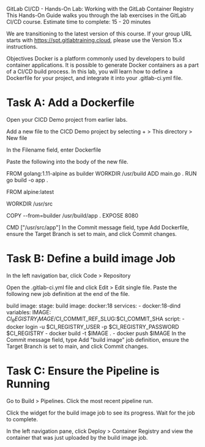 GitLab CI/CD - Hands-On Lab: Working with the GitLab Container Registry
This Hands-On Guide walks you through the lab exercises in the GitLab CI/CD course.
Estimate time to complete: 15 - 20 minutes

We are transitioning to the latest version of this course. If your group URL starts with https://spt.gitlabtraining.cloud, please use the Version 15.x instructions.

Objectives
Docker is a platform commonly used by developers to build container applications. It is possible to generate Docker containers as a part of a CI/CD build process. In this lab, you will learn how to define a Dockerfile for your project, and integrate it into your .gitlab-ci.yml file.

# Task A: Add a Dockerfile
Open your CICD Demo project from earlier labs.

Add a new file to the CICD Demo project by selecting + > This directory > New file

In the Filename field, enter Dockerfile

Paste the following into the body of the new file.

FROM golang:1.11-alpine as builder
WORKDIR /usr/build
ADD main.go .
RUN go build -o app .

FROM alpine:latest

WORKDIR /usr/src

COPY --from=builder /usr/build/app .
EXPOSE 8080

CMD ["/usr/src/app"]
In the Commit message field, type Add Dockerfile, ensure the Target Branch is set to main, and click Commit changes.

# Task B: Define a build image Job
In the left navigation bar, click Code > Repository

Open the .gitlab-ci.yml file and click Edit > Edit single file. Paste the following new job definition at the end of the file.

build image:
  stage: build
  image: docker:18
  services:
    - docker:18-dind
  variables:
    IMAGE: $CI_REGISTRY_IMAGE/$CI_COMMIT_REF_SLUG:$CI_COMMIT_SHA
  script:
    - docker login -u $CI_REGISTRY_USER -p $CI_REGISTRY_PASSWORD $CI_REGISTRY
    - docker build -t $IMAGE .
    - docker push $IMAGE
In the Commit message field, type Add "build image" job definition, ensure the Target Branch is set to main, and click Commit changes.


# Task C: Ensure the Pipeline is Running
Go to Build > Pipelines. Click the most recent pipeline run.

Click the widget for the build image job to see its progress. Wait for the job to complete.

In the left navigation pane, click Deploy > Container Registry and view the container that was just uploaded by the build image job.

